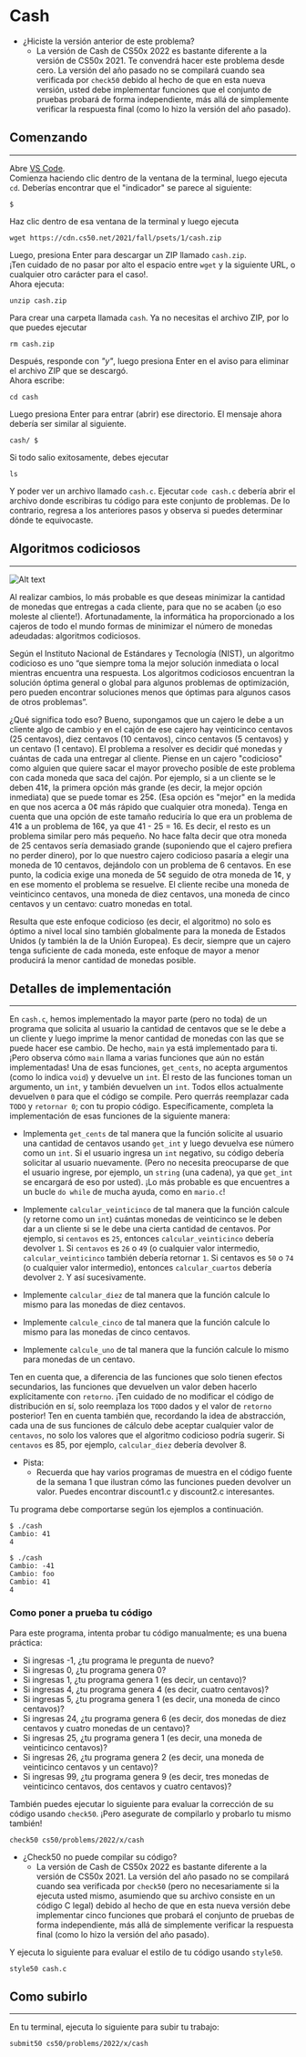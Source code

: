 # Cash

- ¿Hiciste la versión anterior de este problema?
  - La versión de Cash de CS50x 2022 es bastante diferente a la versión de CS50x 2021. Te convendrá hacer este problema desde cero. La versión del año pasado no se compilará cuando sea verificada por `check50` debido al hecho de que en esta nueva versión, usted debe implementar funciones que el conjunto de pruebas probará de forma independiente, más allá de simplemente verificar la respuesta final (como lo hizo la versión del año pasado).

## Comenzando

---


Abre [VS Code](https://code.cs50.io/ "VS Code").  
Comienza haciendo clic dentro de la ventana de la terminal, luego ejecuta `cd`. Deberías encontrar que el "indicador" se parece al siguiente:

```
$
```

Haz clic dentro de esa ventana de la terminal y luego ejecuta

```
wget https://cdn.cs50.net/2021/fall/psets/1/cash.zip
```

Luego, presiona Enter para descargar un ZIP llamado `cash.zip`.  
¡Ten cuidado de no pasar por alto el espacio entre `wget` y la siguiente URL, o cualquier otro carácter para el caso!.  
Ahora ejecuta:

```
unzip cash.zip
```

Para crear una carpeta llamada `cash`. Ya no necesitas el archivo ZIP, por lo que puedes ejecutar

```
rm cash.zip
```

Después, responde con _"y"_, luego presiona Enter en el aviso para eliminar el archivo ZIP que se descargó.  
Ahora escribe:

```
cd cash
```

Luego presiona Enter para entrar (abrir) ese directorio. El mensaje ahora debería ser similar al siguiente.

```
cash/ $
```

Si todo salio exitosamente, debes ejecutar

```
ls
```

Y poder ver un archivo llamado `cash.c`. Ejecutar `code cash.c` debería abrir el archivo donde escribiras tu código para este conjunto de problemas. De lo contrario, regresa a los anteriores pasos y observa si puedes determinar dónde te equivocaste.

## Algoritmos codiciosos

---

![Alt text](https://cs50.harvard.edu/x/2022/psets/1/cash/coins.jpg)

Al realizar cambios, lo más probable es que deseas minimizar la cantidad de monedas que entregas a cada cliente, para que no se acaben (¡o eso moleste al cliente!). Afortunadamente, la informática ha proporcionado a los cajeros de todo el mundo formas de minimizar el número de monedas adeudadas: algoritmos codiciosos.

Según el Instituto Nacional de Estándares y Tecnología (NIST), un algoritmo codicioso es uno “que siempre toma la mejor solución inmediata o local mientras encuentra una respuesta. Los algoritmos codiciosos encuentran la solución óptima general o global para algunos problemas de optimización, pero pueden encontrar soluciones menos que óptimas para algunos casos de otros problemas”.

¿Qué significa todo eso? Bueno, supongamos que un cajero le debe a un cliente algo de cambio y en el cajón de ese cajero hay veinticinco centavos (25 centavos), diez centavos (10 centavos), cinco centavos (5 centavos) y un centavo (1 centavo). El problema a resolver es decidir qué monedas y cuántas de cada una entregar al cliente. Piense en un cajero "codicioso" como alguien que quiere sacar el mayor provecho posible de este problema con cada moneda que saca del cajón. Por ejemplo, si a un cliente se le deben 41¢, la primera opción más grande (es decir, la mejor opción inmediata) que se puede tomar es 25¢. (Esa opción es "mejor" en la medida en que nos acerca a 0¢ más rápido que cualquier otra moneda). Tenga en cuenta que una opción de este tamaño reduciría lo que era un problema de 41¢ a un problema de 16¢, ya que 41 - 25 = 16. Es decir, el resto es un problema similar pero más pequeño. No hace falta decir que otra moneda de 25 centavos sería demasiado grande (suponiendo que el cajero prefiera no perder dinero), por lo que nuestro cajero codicioso pasaría a elegir una moneda de 10 centavos, dejándolo con un problema de 6 centavos. En ese punto, la codicia exige una moneda de 5¢ seguido de otra moneda de 1¢, y en ese momento el problema se resuelve. El cliente recibe una moneda de veinticinco centavos, una moneda de diez centavos, una moneda de cinco centavos y un centavo: cuatro monedas en total.

Resulta que este enfoque codicioso (es decir, el algoritmo) no solo es óptimo a nivel local sino también globalmente para la moneda de Estados Unidos (y también la de la Unión Europea). Es decir, siempre que un cajero tenga suficiente de cada moneda, este enfoque de mayor a menor producirá la menor cantidad de monedas posible.

## Detalles de implementación

---

En `cash.c`, hemos implementado la mayor parte (pero no toda) de un programa que solicita al usuario la cantidad de centavos que se le debe a un cliente y luego imprime la menor cantidad de monedas con las que se puede hacer ese cambio. De hecho, `main` ya está implementado para ti. ¡Pero observa cómo `main` llama a varias funciones que aún no están implementadas! Una de esas funciones, `get_cents`, no acepta argumentos (como lo indica `void`) y devuelve un `int`. El resto de las funciones toman un argumento, un `int`, y también devuelven un `int`. Todos ellos actualmente devuelven `0` para que el código se compile. Pero querrás reemplazar cada `TODO` y `retornar 0`; con tu propio código. Específicamente, completa la implementación de esas funciones de la siguiente manera:

- Implementa `get_cents` de tal manera que la función solicite al usuario una cantidad de centavos usando `get_int` y luego devuelva ese número como un `int`. Si el usuario ingresa un `int` negativo, su código debería solicitar al usuario nuevamente. (Pero no necesita preocuparse de que el usuario ingrese, por ejemplo, un `string` (una cadena), ya que `get_int` se encargará de eso por usted). ¡Lo más probable es que encuentres a un bucle `do while` de mucha ayuda, como en `mario.c`!

- Implemente `calcular_veinticinco` de tal manera que la función calcule (y retorne como un `int`) cuántas monedas de veinticinco se le deben dar a un cliente si se le debe una cierta cantidad de centavos. Por ejemplo, si `centavos` es `25`, entonces `calcular_veinticinco` debería devolver `1`. Si `centavos` es `26` o `49` (o cualquier valor intermedio, `calcular_veinticinco` también debería retornar `1`. Si centavos es `50` o `74` (o cualquier valor intermedio), entonces `calcular_cuartos` debería devolver `2`. Y así sucesivamente.
- Implemente `calcular_diez` de tal manera que la función calcule lo mismo para las monedas de diez centavos.
- Implemente `calcule_cinco` de tal manera que la función calcule lo mismo para las monedas de cinco centavos.
- Implemente `calcule_uno` de tal manera que la función calcule lo mismo para monedas de un centavo.

Ten en cuenta que, a diferencia de las funciones que solo tienen efectos secundarios, las funciones que devuelven un valor deben hacerlo explícitamente con `retorno`. ¡Ten cuidado de no modificar el código de distribución en sí, solo reemplaza los `TODO` dados y el valor de `retorno` posterior!
Ten en cuenta también que, recordando la idea de abstracción, cada una de sus funciones de cálculo debe aceptar cualquier valor de `centavos`, no solo los valores que el algoritmo codicioso podría sugerir. Si `centavos` es 85, por ejemplo, `calcular_diez` debería devolver 8.

- Pista:
  - Recuerda que hay varios programas de muestra en el código fuente de la semana 1 que ilustran cómo las funciones pueden devolver un valor. Puedes encontrar discount1.c y discount2.c interesantes.

Tu programa debe comportarse según los ejemplos a continuación.

```
$ ./cash
Cambio: 41
4
```

```
$ ./cash
Cambio: -41
Cambio: foo
Cambio: 41
4
```

### **Como poner a prueba tu código**

Para este programa, intenta probar tu código manualmente; es una buena práctica:

- Si ingresas -1, ¿tu programa le pregunta de nuevo?
- Si ingresas 0, ¿tu programa genera 0?
- Si ingresas 1, ¿tu programa genera 1 (es decir, un centavo)?
- Si ingresas 4, ¿tu programa genera 4 (es decir, cuatro centavos)?
- Si ingresas 5, ¿tu programa genera 1 (es decir, una moneda de cinco centavos)?
- Si ingresas 24, ¿tu programa genera 6 (es decir, dos monedas de diez centavos y cuatro monedas de un centavo)?
- Si ingresas 25, ¿tu programa genera 1 (es decir, una moneda de veinticinco centavos)?
- Si ingresas 26, ¿tu programa genera 2 (es decir, una moneda de veinticinco centavos y un centavo)?
- Si ingresas 99, ¿tu programa genera 9 (es decir, tres monedas de veinticinco centavos, dos centavos y cuatro centavos)?

También puedes ejecutar lo siguiente para evaluar la corrección de su código usando `check50`. ¡Pero asegurate de compilarlo y probarlo tu mismo también!

```
check50 cs50/problems/2022/x/cash
```

- ¿Check50 no puede compilar su código?
  - La versión de Cash de CS50x 2022 es bastante diferente a la versión de CS50x 2021. La versión del año pasado no se compilará cuando sea verificada por `check50` (pero no necesariamente si la ejecuta usted mismo, asumiendo que su archivo consiste en un código C legal) debido al hecho de que en esta nueva versión debe implementar cinco funciones que probará el conjunto de pruebas de forma independiente, más allá de simplemente verificar la respuesta final (como lo hizo la versión del año pasado).

Y ejecuta lo siguiente para evaluar el estilo de tu código usando `style50`.

```
style50 cash.c
```

## Como subirlo

---

En tu terminal, ejecuta lo siguiente para subir tu trabajo:

```
submit50 cs50/problems/2022/x/cash
```
